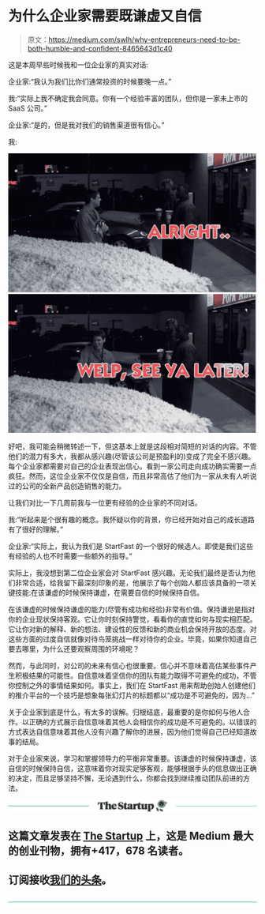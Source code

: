# 为什么企业家需要既谦虚又自信

> 原文：<https://medium.com/swlh/why-entrepreneurs-need-to-be-both-humble-and-confident-8465643d1c40>

这是本周早些时候我和一位企业家的真实对话:

企业家:“我认为我们比你们通常投资的时候要晚一点。”

我:“实际上我不确定我会同意。你有一个经验丰富的团队，但你是一家未上市的 SaaS 公司。”

企业家:“是的，但是我对我们的销售渠道很有信心。”

我:

![](img/9bf17935442f873392c434f14dc3ec72.png)![](img/867303065e85c48a41aaa40957cea4db.png)

好吧，我可能会稍微转述一下，但这基本上就是这段相对简短的对话的内容。不管他们的潜力有多大，我都从感兴趣(尽管该公司是预盈利的)变成了完全不感兴趣。每个企业家都需要对自己的企业表现出信心。看到一家公司走向成功确实需要一点疯狂。然而，这位企业家不仅仅是自信，而且非常高估了他们为一家从未有人听说过的公司的全新产品创造销售的能力。

让我们对比一下几周前我与一位更有经验的企业家的不同对话。

我:“听起来是个很有趣的概念。我怀疑以你的背景，你已经开始对自己的成长道路有了很好的理解。”

企业家:“实际上，我认为我们是 StartFast 的一个很好的候选人。即使是我们这些有经验的人也不时需要一些额外的指导。”

实际上，我没想到第二位企业家会对 StartFast 感兴趣。无论我们最终是否认为他们非常合适，给我留下最深刻印象的是，他展示了每个创始人都应该具备的一项关键技能:在该谦虚的时候保持谦虚，在需要自信的时候保持自信。

在该谦虚的时候保持谦虚的能力(尽管有成功和经验)非常有价值。保持谦逊是指对你的企业现状保持客观。它让你时刻保持警觉，看看你的直觉如何与现实相匹配。它让你对新的解释、新的想法、建设性的反馈和新的商业机会保持开放的态度。对这些方面的过度自信就像对待鸟笼挑战一样对待你的企业。毕竟，如果你知道自己要去哪里，为什么还要观察周围的环境呢？

然而，与此同时，对公司的未来有信心也很重要。信心并不意味着高估某些事件产生积极结果的可能性。自信意味着坚信你的团队有能力取得不可避免的成功，不管你控制之外的事情结果如何。事实上，我们在 StartFast 用来帮助创始人创建他们的推介平台的一个技巧是想象每张幻灯片的标题都以“成功是不可避免的，因为…”

关于企业家到底是什么，有太多的误解。归根结底，最重要的是你如何与他人合作。以正确的方式展示自信意味着其他人会相信你的成功是不可避免的。以错误的方式表达自信意味着其他人没有兴趣了解你的进展，因为他们觉得自己已经知道故事的结局。

对于企业家来说，学习和掌握领导力的平衡非常重要。该谦虚的时候保持谦虚，该自信的时候保持自信，这意味着你对现实足够客观，能够根据手头的信息做出正确的决定，而且足够坚持不懈，无论遇到什么，你都会找到继续推动团队前进的方法。

[![](img/308a8d84fb9b2fab43d66c117fcc4bb4.png)](https://medium.com/swlh)

## 这篇文章发表在 [The Startup](https://medium.com/swlh) 上，这是 Medium 最大的创业刊物，拥有+417，678 名读者。

## 订阅接收[我们的头条](http://growthsupply.com/the-startup-newsletter/)。

[![](img/b0164736ea17a63403e660de5dedf91a.png)](https://medium.com/swlh)